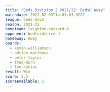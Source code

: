 ```yaml
---
title: "Beds Division 2 2021/22: BedsD Away"
matchdate: 2022-02-03T14:01:03.928Z
league: beds-div2
season: 2021-22
hometeam: leighton-buzzard-b
opponent: bedfordshire-d
homeaway: Away
boards:
  - kevin-williamson
  - adrian-matthews
  - peter-taylor
  - fred-dorn
  - lee-davies
result: Win
score: 3.5
scoreavailable: 5
---
```

